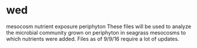 # wed
mesocosm nutrient exposure periphyton
These files will be used to analyze the microbial community grown on periphyton in seagrass mesocosms to which nutrients were added. Files as of 9/9/16 require a lot of updates. 
